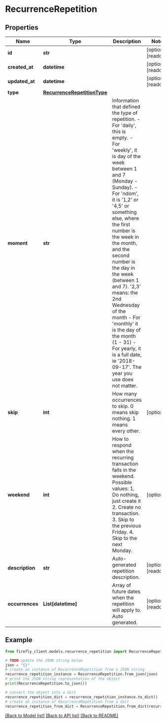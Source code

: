 # RecurrenceRepetition


## Properties

Name | Type | Description | Notes
------------ | ------------- | ------------- | -------------
**id** | **str** |  | [optional] [readonly] 
**created_at** | **datetime** |  | [optional] [readonly] 
**updated_at** | **datetime** |  | [optional] [readonly] 
**type** | [**RecurrenceRepetitionType**](RecurrenceRepetitionType.md) |  | 
**moment** | **str** | Information that defined the type of repetition. - For &#39;daily&#39;, this is empty. - For &#39;weekly&#39;, it is day of the week between 1 and 7 (Monday - Sunday). - For &#39;ndom&#39;, it is &#39;1,2&#39; or &#39;4,5&#39; or something else, where the first number is the week in the month, and the second number is the day in the week (between 1 and 7). &#39;2,3&#39; means: the 2nd Wednesday of the month - For &#39;monthly&#39; it is the day of the month (1 - 31) - For yearly, it is a full date, ie &#39;2018-09-17&#39;. The year you use does not matter.  | 
**skip** | **int** | How many occurrences to skip. 0 means skip nothing. 1 means every other. | [optional] 
**weekend** | **int** | How to respond when the recurring transaction falls in the weekend. Possible values: 1. Do nothing, just create it 2. Create no transaction. 3. Skip to the previous Friday. 4. Skip to the next Monday.  | [optional] 
**description** | **str** | Auto-generated repetition description. | [optional] [readonly] 
**occurrences** | **List[datetime]** | Array of future dates when the repetition will apply to. Auto generated. | [optional] [readonly] 

## Example

```python
from firefly_client.models.recurrence_repetition import RecurrenceRepetition

# TODO update the JSON string below
json = "{}"
# create an instance of RecurrenceRepetition from a JSON string
recurrence_repetition_instance = RecurrenceRepetition.from_json(json)
# print the JSON string representation of the object
print(RecurrenceRepetition.to_json())

# convert the object into a dict
recurrence_repetition_dict = recurrence_repetition_instance.to_dict()
# create an instance of RecurrenceRepetition from a dict
recurrence_repetition_from_dict = RecurrenceRepetition.from_dict(recurrence_repetition_dict)
```
[[Back to Model list]](../README.md#documentation-for-models) [[Back to API list]](../README.md#documentation-for-api-endpoints) [[Back to README]](../README.md)


